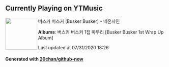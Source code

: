 ## Currently Playing on YTMusic

[<img align="left" width="100" src="https://lh3.googleusercontent.com/8pD85FY7sTEPtXGGDvZhyzikpLAKeTDxfgRGUBxC0Ydy0QuwB5aa9I2OSxBXRFiW7da-ZF59G2to8jlH">](https://music.youtube.com/channel/UCSXA96tQPhroQWotU51h4Mg)

버스커 버스커 (Busker Busker) - 네온사인

**Albums**: 버스커 버스커 1집 마무리 [Busker Busker 1st Wrap Up Album]

Last updated at 07/31/2020 18:26

#### Generated with [20chan/github-now](https://github.com/20chan/github-now)


<!--
**20chan/20chan** is a ✨ _special_ ✨ repository because its `README.md` (this file) appears on your GitHub profile.

Here are some ideas to get you started:

- 🔭 I’m currently working on ...
- 🌱 I’m currently learning ...
- 👯 I’m looking to collaborate on ...
- 🤔 I’m looking for help with ...
- 💬 Ask me about ...
- 📫 How to reach me: ...
- 😄 Pronouns: ...
- ⚡ Fun fact: ...
-->
